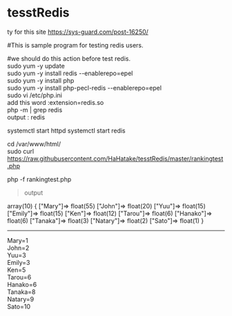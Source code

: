 # tesstRedis

ty for this site
https://sys-guard.com/post-16250/


#This is sample program for testing redis users.  

#we should do this action before test redis.  
 sudo yum -y update  
 sudo yum -y install redis --enablerepo=epel  
 sudo yum -y install php  
 sudo yum -y install php-pecl-redis --enablerepo=epel  
 sudo vi /etc/php.ini  
  add this word :extension=redis.so  
 php -m | grep redis  
 output : redis    
 
 systemctl start httpd
 systemctl start redis  
 
 
 cd /var/www/html/  
 sudo curl https://raw.githubusercontent.com/HaHatake/tesstRedis/master/rankingtest.php  

php -f rankingtest.php  
>output
 <!DOCTYPE html>
<html>
<body>
array(10) {
  ["Mary"]=>
  float(55)
  ["John"]=>
  float(20)
  ["Yuu"]=>
  float(15)
  ["Emily"]=>
  float(15)
  ["Ken"]=>
  float(12)
  ["Tarou"]=>
  float(6)
  ["Hanako"]=>
  float(6)
  ["Tanaka"]=>
  float(3)
  ["Natary"]=>
  float(2)
  ["Sato"]=>
  float(1)
}
<hr/>Mary=1<br/>John=2<br/>Yuu=3<br/>Emily=3<br/>Ken=5<br/>Tarou=6<br/>Hanako=6<br/>Tanaka=8<br/>Natary=9<br/>Sato=10<br/></body>
</html>
